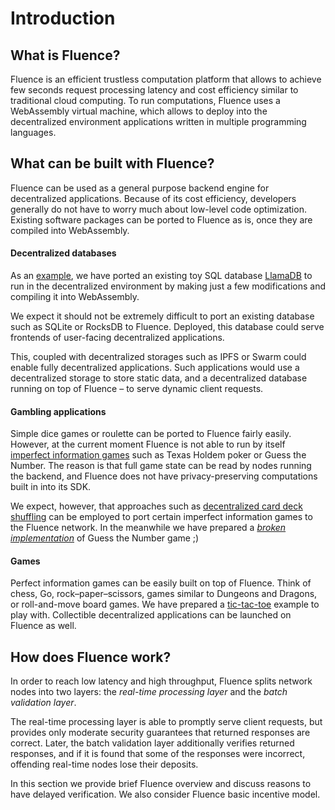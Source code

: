 # Introduction

## What is Fluence?

Fluence is an efficient trustless computation platform that allows to achieve few seconds request processing latency and cost efficiency similar to traditional cloud computing. To run computations, Fluence uses a WebAssembly virtual machine, which allows to deploy into the decentralized environment applications written in multiple programming languages.


## What can be built with Fluence?

Fluence can be used as a general purpose backend engine for decentralized applications. Because of its cost efficiency, developers generally do not have to worry much about low-level code optimization. Existing software packages can be ported to Fluence as is, once they are compiled into WebAssembly.

#### Decentralized databases

As an [example](https://github.com/fluencelabs/tutorials/tree/master/llamadb), we have ported an existing toy SQL database [LlamaDB](https://github.com/nukep/llamadb) to run in the decentralized environment by making just a few modifications and compiling it into WebAssembly.

We expect it should not be extremely difficult to port an existing database such as SQLite or RocksDB to Fluence. Deployed, this database could serve frontends of user-facing decentralized applications. 

This, coupled with decentralized storages such as IPFS or Swarm could enable fully decentralized applications. Such applications would use a decentralized storage to store static data, and a decentralized database running on top of Fluence – to serve dynamic client requests.

#### Gambling applications

Simple dice games or roulette can be ported to Fluence fairly easily. However, at the current moment Fluence is not able to run by itself [imperfect information games](https://en.wikipedia.org/wiki/Perfect_information) such as Texas Holdem poker or Guess the Number. The reason is that full game state can be read by nodes running the backend, and Fluence does not have privacy-preserving computations built in into its SDK.

We expect, however, that approaches such as [decentralized card deck shuffling](https://ethereum.stackexchange.com/questions/376/what-are-effective-and-secure-ways-of-shuffling-a-deck-of-cards-in-a-contract/758) can be employed to port certain imperfect information games to the Fluence network. In the meanwhile we have prepared a _[broken implementation](https://github.com/fluencelabs/tutorials/tree/master/guessing-game)_ of Guess the Number game ;)

#### Games

Perfect information games can be easily built on top of Fluence. Think of chess, Go, rock–paper–scissors, games similar to Dungeons and Dragons, or roll-and-move board games. We have prepared a [tic-tac-toe](https://github.com/fluencelabs/tutorials/tree/master/tic-tac-toe) example to play with. Collectible decentralized applications can be launched on Fluence as well.


## How does Fluence work?

In order to reach low latency and high throughput, Fluence splits network nodes into two layers: the _real-time processing layer_ and the _batch validation layer_. 

The real-time processing layer is able to promptly serve client requests, but provides only moderate security guarantees that returned responses are correct. Later, the batch validation layer additionally verifies returned responses, and if it is found that some of the responses were incorrect, offending real-time nodes lose their deposits.

In this section we provide brief Fluence overview and discuss reasons to have delayed verification. We also consider Fluence basic incentive model.


